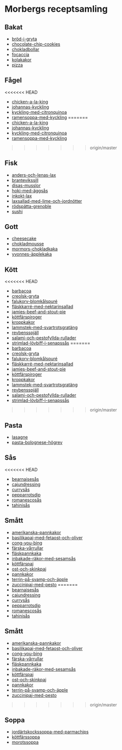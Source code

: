 # Morbergs receptsamling

## Bakat

* [bröd-i-gryta](./Bakat/bröd-i-gryta.md)
* [chocolate-chip-cookies](./Bakat/chocolate-chip-cookies.md)
* [chokladbollar](./Bakat/chokladbollar.md)
* [focaccia](./Bakat/focaccia.md)
* [kolakakor](./Bakat/kolakakor.md)
* [pizza](./Bakat/pizza.md)

## Fågel
<<<<<<< HEAD

* [chicken-a-la-king](./Fågel/chicken-a-la-king.md)
* [johannas-kyckling](./Fågel/johannas-kyckling.md)
* [kyckling-med-citronquinoa](./Fågel/kyckling-med-citronquinoa.md)
* [ramensoppa-med-kyckling](./Fågel/ramensoppa-med-kyckling.md)
=======
* [chicken-a-la-king](./Fågel/chicken-a-la-king.md)
* [johannas-kyckling](./Fågel/johannas-kyckling.md)
* [kyckling-med-citronquinoa](./Fågel/kyckling-med-citronquinoa.md)
* [ramensoppa-med-kyckling](./Fågel/ramensoppa-med-kyckling.md)
>>>>>>> origin/master
## Fisk

* [anders-och-lenas-lax](./Fisk/anders-och-lenas-lax.md)
* [brantevikssill](./Fisk/brantevikssill.md)
* [disas-musslor](./Fisk/disas-musslor.md)
* [hoki-med-äggsås](./Fisk/hoki-med-äggsås.md)
* [inkokt-lax](./Fisk/inkokt-lax.md)
* [laxsallad-med-lime-och-jordnötter](./Fisk/laxsallad-med-lime-och-jordnötter.md)
* [rödspätta-grenoble](./Fisk/rödspätta-grenoble.md)
* [sushi](./Fisk/sushi.md)
## Gott

* [cheesecake](./Gott/cheesecake.md)
* [chokladmousse](./Gott/chokladmousse.md)
* [mormors-chokladkaka](./Gott/mormors-chokladkaka.md)
* [yvonnes-äpplekaka](./Gott/yvonnes-äpplekaka.md)
## Kött
<<<<<<< HEAD

* [barbacoa](./Kött/barbacoa.md)
* [creolsk-gryta](./Kött/creolsk-gryta.md)
* [falukorv-blomkålspuré](./Kött/falukorv-blomkålspuré.md)
* [fläskkarré-med-nektarinsallad](./Kött/fläskkarré-med-nektarinsallad.md)
* [jamies-beef-and-stout-pie](./Kött/jamies-beef-and-stout-pie.md)
* [köttfärspiroger](./Kött/köttfärspiroger.md)
* [kroppkakor](./Kött/kroppkakor.md)
* [lammstek-med-svartrotsgratäng](./Kött/lammstek-med-svartrotsgratäng.md)
* [revbensspjäll](./Kött/revbensspjäll.md)
* [salami-och-pestofyllda-rullader](./Kött/salami-och-pestofyllda-rullader.md)
* [strimlad-lövbiff-i-senapssås](./Kött/strimlad-lövbiff-i-senapssås.md)
=======
* [barbacoa](./Kött/barbacoa.md)
* [creolsk-gryta](./Kött/creolsk-gryta.md)
* [falukorv-blomkålspuré](./Kött/falukorv-blomkålspuré.md)
* [fläskkarré-med-nektarinsallad](./Kött/fläskkarré-med-nektarinsallad.md)
* [jamies-beef-and-stout-pie](./Kött/jamies-beef-and-stout-pie.md)
* [köttfärspiroger](./Kött/köttfärspiroger.md)
* [kroppkakor](./Kött/kroppkakor.md)
* [lammstek-med-svartrotsgratäng](./Kött/lammstek-med-svartrotsgratäng.md)
* [revbensspjäll](./Kött/revbensspjäll.md)
* [salami-och-pestofyllda-rullader](./Kött/salami-och-pestofyllda-rullader.md)
* [strimlad-lövbiff-i-senapssås](./Kött/strimlad-lövbiff-i-senapssås.md)
>>>>>>> origin/master
## Pasta

* [lasagne](./Pasta/lasagne.md)
* [pasta-bolognese-högrev](./Pasta/pasta-bolognese-högrev.md)
## Sås
<<<<<<< HEAD

* [bearnaisesås](./Sås/bearnaisesås.md)
* [cajundressing](./Sås/cajundressing.md)
* [currysås](./Sås/currysås.md)
* [pepparrotsdip](./Sås/pepparrotsdip.md)
* [romanescosås](./Sås/romanescosås.md)
* [tahinisås](./Sås/tahinisås.md)
## Smått

* [amerikanska-pannkakor](./Smått/amerikanska-pannkakor.md)
* [basilikapaj-med-fetaost-och-oliver](./Smått/basilikapaj-med-fetaost-och-oliver.md)
* [cong-you-bing](./Smått/cong-you-bing.md)
* [färska-vårrullar](./Smått/färska-vårrullar.md)
* [fläskpannkaka](./Smått/fläskpannkaka.md)
* [inbakade-räkor-med-sesamsås](./Smått/inbakade-räkor-med-sesamsås.md)
* [köttfärspaj](./Smått/köttfärspaj.md)
* [ost-och-skinkpaj](./Smått/ost-och-skinkpaj.md)
* [pannkakor](./Smått/pannkakor.md)
* [terrin-på-svamp-och-äpple](./Smått/terrin-på-svamp-och-äpple.md)
* [zuccinipaj-med-pesto](./Smått/zuccinipaj-med-pesto.md)
=======
* [bearnaisesås](./Sås/bearnaisesås.md)
* [cajundressing](./Sås/cajundressing.md)
* [currysås](./Sås/currysås.md)
* [pepparrotsdip](./Sås/pepparrotsdip.md)
* [romanescosås](./Sås/romanescosås.md)
* [tahinisås](./Sås/tahinisås.md)
## Smått
* [amerikanska-pannkakor](./Smått/amerikanska-pannkakor.md)
* [basilikapaj-med-fetaost-och-oliver](./Smått/basilikapaj-med-fetaost-och-oliver.md)
* [cong-you-bing](./Smått/cong-you-bing.md)
* [färska-vårrullar](./Smått/färska-vårrullar.md)
* [fläskpannkaka](./Smått/fläskpannkaka.md)
* [inbakade-räkor-med-sesamsås](./Smått/inbakade-räkor-med-sesamsås.md)
* [köttfärspaj](./Smått/köttfärspaj.md)
* [ost-och-skinkpaj](./Smått/ost-och-skinkpaj.md)
* [pannkakor](./Smått/pannkakor.md)
* [terrin-på-svamp-och-äpple](./Smått/terrin-på-svamp-och-äpple.md)
* [zuccinipaj-med-pesto](./Smått/zuccinipaj-med-pesto.md)
>>>>>>> origin/master
## Soppa

* [jordärtskockssoppa-med-parmachips](./Soppa/jordärtskockssoppa-med-parmachips.md)
* [köttfärssoppa](./Soppa/köttfärssoppa.md)
* [morotssoppa](./Soppa/morotssoppa.md)
